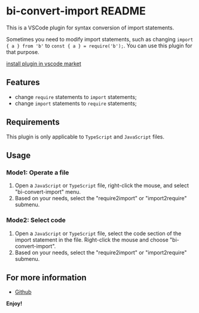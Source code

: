 # bi-convert-import README

This is a VSCode plugin for syntax conversion of import statements. 

Sometimes you need to modify import statements, such as changing `import { a } from 'b'` to `const { a } = require('b');`. You can use this plugin for that purpose.

[install plugin in vscode market](https://marketplace.visualstudio.com/items?itemName=flyleaf.bi-convcert-import)

## Features

* change `require` statements to `import` statements;
* change `import` statements to `require` statements;

## Requirements

This plugin is only applicable to `TypeScript` and `JavaScript` files.

## Usage

### Mode1: Operate a file
1. Open a `JavaScript` or `TypeScript` file, right-click the mouse, and select "bi-convert-import" menu.
2. Based on your needs, select the "require2import" or "import2require" submenu.

### Mode2: Select code
1. Open a `JavaScript` or `TypeScript` file, select the code section of the import statement in the file. Right-click the mouse and choose "bi-convert-import".
2. Based on your needs, select the "require2import" or "import2require" submenu.


## For more information

* [Github](https://github.com/cunzaizhuyi/bi-convert-import)

**Enjoy!**
